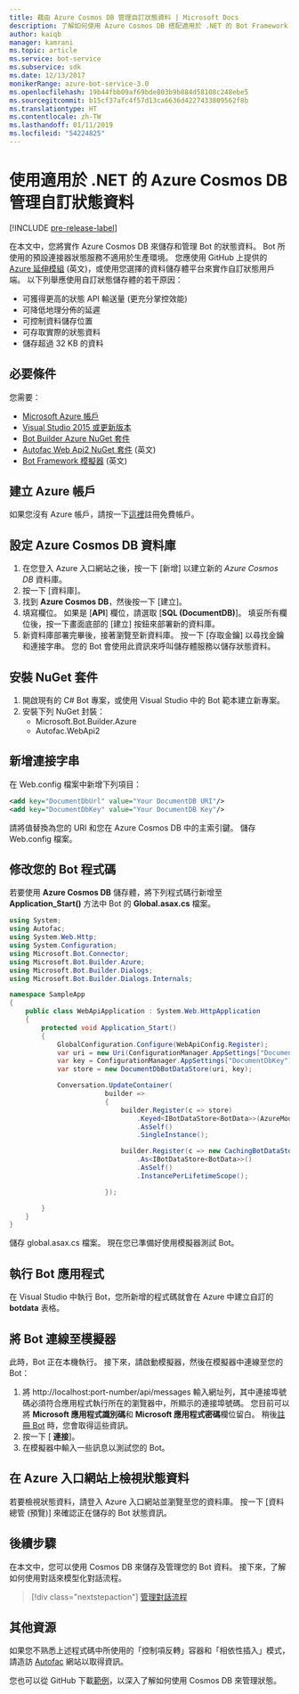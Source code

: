 ```yaml
---
title: 藉由 Azure Cosmos DB 管理自訂狀態資料 | Microsoft Docs
description: 了解如何使用 Azure Cosmos DB 搭配適用於 .NET 的 Bot Framework SDK 來儲存和擷取狀態資料
author: kaiqb
manager: kamrani
ms.topic: article
ms.service: bot-service
ms.subservice: sdk
ms.date: 12/13/2017
monikerRange: azure-bot-service-3.0
ms.openlocfilehash: 19b44fbb09af69bde803b9b884d58108c248ebe5
ms.sourcegitcommit: b15cf37afc4f57d13ca6636d4227433809562f8b
ms.translationtype: HT
ms.contentlocale: zh-TW
ms.lasthandoff: 01/11/2019
ms.locfileid: "54224825"
---
```

# <a name="manage-custom-state-data-with-azure-cosmos-db-for-net"></a>使用適用於 .NET 的 Azure Cosmos DB 管理自訂狀態資料

[!INCLUDE [pre-release-label](../includes/pre-release-label-v3.md)]

在本文中，您將實作 Azure Cosmos DB 來儲存和管理 Bot 的狀態資料。 Bot 所使用的預設連接器狀態服務不適用於生產環境。 您應使用 GitHub 上提供的 [Azure 延伸模組](https://github.com/Microsoft/BotBuilder-Azure) (英文)，或使用您選擇的資料儲存體平台來實作自訂狀態用戶端。 以下列舉應使用自訂狀態儲存體的若干原因：
 - 可獲得更高的狀態 API 輸送量 (更充分掌控效能)
 - 可降低地理分佈的延遲
 - 可控制資料儲存位置
 - 可存取實際的狀態資料
 - 儲存超過 32 KB 的資料
 
## <a name="prerequisites"></a>必要條件
您需要：
 - [Microsoft Azure 帳戶](https://azure.microsoft.com/en-us/free/)
 - [Visual Studio 2015 或更新版本](https://www.visualstudio.com/)
 - [Bot Builder Azure NuGet 套件](https://www.nuget.org/packages/Microsoft.Bot.Builder.Azure/)
 - [Autofac Web Api2 NuGet 套件](https://www.nuget.org/packages/Autofac.WebApi2/) (英文)
 - [Bot Framework 模擬器](~/bot-service-debug-emulator.md) (英文)
 
## <a name="create-azure-account"></a>建立 Azure 帳戶
如果您沒有 Azure 帳戶，請按一下[這裡](https://azure.microsoft.com/en-us/free/)註冊免費帳戶。

## <a name="set-up-the-azure-cosmos-db-database"></a>設定 Azure Cosmos DB 資料庫
1. 在您登入 Azure 入口網站之後，按一下 [新增] 以建立新的 *Azure Cosmos DB* 資料庫。 
2. 按一下 [資料庫]。 
3. 找到 **Azure Cosmos DB**，然後按一下 [建立]。
4. 填寫欄位。 如果是 [**API**] 欄位，請選取 [**SQL (DocumentDB)**]。 填妥所有欄位後，按一下畫面底部的 [建立] 按鈕來部署新的資料庫。 
5. 新資料庫部署完畢後，接著瀏覽至新資料庫。 按一下 [存取金鑰] 以尋找金鑰和連接字串。 您的 Bot 會使用此資訊來呼叫儲存體服務以儲存狀態資料。

## <a name="install-nuget-packages"></a>安裝 NuGet 套件
1. 開啟現有的 C# Bot 專案，或使用 Visual Studio 中的 Bot 範本建立新專案。 
2. 安裝下列 NuGet 封裝：
   - Microsoft.Bot.Builder.Azure
   - Autofac.WebApi2

## <a name="add-connection-string"></a>新增連接字串 
在 Web.config 檔案中新增下列項目：
```XML
<add key="DocumentDbUrl" value="Your DocumentDB URI"/>
<add key="DocumentDbKey" value="Your DocumentDB Key"/>
```
請將值替換為您的 URI 和您在 Azure Cosmos DB 中的主索引鍵。 儲存 Web.config 檔案。

## <a name="modify-your-bot-code"></a>修改您的 Bot 程式碼
若要使用 **Azure Cosmos DB** 儲存體，將下列程式碼行新增至 **Application_Start()** 方法中 Bot 的 **Global.asax.cs** 檔案。

```cs
using System;
using Autofac;
using System.Web.Http;
using System.Configuration;
using Microsoft.Bot.Connector;
using Microsoft.Bot.Builder.Azure;
using Microsoft.Bot.Builder.Dialogs;
using Microsoft.Bot.Builder.Dialogs.Internals;

namespace SampleApp
{
    public class WebApiApplication : System.Web.HttpApplication
    {
        protected void Application_Start()
        {
            GlobalConfiguration.Configure(WebApiConfig.Register);
            var uri = new Uri(ConfigurationManager.AppSettings["DocumentDbUrl"]);
            var key = ConfigurationManager.AppSettings["DocumentDbKey"];
            var store = new DocumentDbBotDataStore(uri, key);

            Conversation.UpdateContainer(
                        builder =>
                        {
                            builder.Register(c => store)
                                .Keyed<IBotDataStore<BotData>>(AzureModule.Key_DataStore)
                                .AsSelf()
                                .SingleInstance();

                            builder.Register(c => new CachingBotDataStore(store, CachingBotDataStoreConsistencyPolicy.ETagBasedConsistency))
                                .As<IBotDataStore<BotData>>()
                                .AsSelf()
                                .InstancePerLifetimeScope();

                        });

        }
    }
}
```

儲存 global.asax.cs 檔案。 現在您已準備好使用模擬器測試 Bot。

## <a name="run-your-bot-app"></a>執行 Bot 應用程式
在 Visual Studio 中執行 Bot，您所新增的程式碼就會在 Azure 中建立自訂的 **botdata** 表格。

## <a name="connect-your-bot-to-the-emulator"></a>將 Bot 連線至模擬器
此時，Bot 正在本機執行。 接下來，請啟動模擬器，然後在模擬器中連線至您的 Bot：
1. 將 http://localhost:port-number/api/messages 輸入網址列，其中連接埠號碼必須符合應用程式執行所在的瀏覽器中，所顯示的連接埠號碼。 您目前可以將 <strong>Microsoft 應用程式識別碼</strong>和 <strong>Microsoft 應用程式密碼</strong>欄位留白。 稍後[註冊 Bot](~/bot-service-quickstart-registration.md) 時，您會取得這些資訊。
2. 按一下 [ **連接**]。 
3. 在模擬器中輸入一些訊息以測試您的 Bot。 

## <a name="view-state-data-on-azure-portal"></a>在 Azure 入口網站上檢視狀態資料
若要檢視狀態資料，請登入 Azure 入口網站並瀏覽至您的資料庫。 按一下 [資料總管 (預覽)] 來確認正在儲存的 Bot 狀態資訊。 

## <a name="next-steps"></a>後續步驟
在本文中，您可以使用 Cosmos DB 來儲存及管理您的 Bot 資料。 接下來，了解如何使用對話來模型化對話流程。

> [!div class="nextstepaction"]
> [管理對話流程](bot-builder-dotnet-manage-conversation-flow.md)

## <a name="additional-resources"></a>其他資源
如果您不熟悉上述程式碼中所使用的「控制項反轉」容器和「相依性插入」模式，請造訪 [Autofac](http://autofac.readthedocs.io/en/latest/) 網站以取得資訊。 

您也可以從 GitHub 下載[範例](https://github.com/Microsoft/BotBuilder-Azure/tree/master/CSharp/Samples/DocumentDb)，以深入了解如何使用 Cosmos DB 來管理狀態。 
